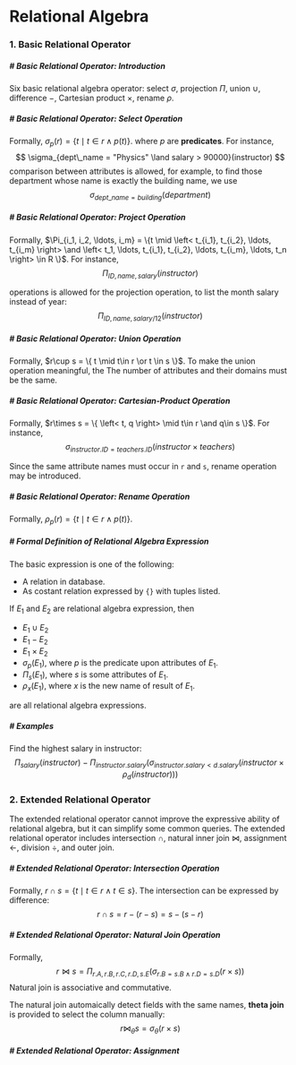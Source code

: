 # Relational Algebra

### 1. Basic Relational Operator

##### # Basic Relational Operator: Introduction

Six basic relational algebra operator: select $\sigma$, projection $\Pi$, union $\cup$, difference $-$, Cartesian product $\times$, rename $\rho$.



##### # Basic Relational Operator: Select Operation

Formally, $\sigma_p(r) = \{ t \mid t\in r \land p(t) \}$. where $p$ are **predicates**. For instance,
$$
\sigma_{dept\_name = "Physics" \land salary > 90000}(instructor)
$$
comparison between attributes is allowed, for example, to find those department whose name is exactly the building name, we use
$$
\sigma_{dept\_name = building}(department)
$$



##### # Basic Relational Operator: Project Operation

Formally, $\Pi_{i_1, i_2, \ldots, i_m} = \{t \mid \left< t_{i_1}, t_{i_2}, \ldots, t_{i_m} \right> \and \left< t_1, \ldots, t_{i_1}, t_{i_2}, \ldots, t_{i_m}, \ldots, t_n \right> \in R \}$. For instance,
$$
\Pi_{ID,name,salary}(instructor)
$$

operations is allowed for the projection operation, to list the month salary instead of year:
$$
\Pi_{ID, name, salary/12}(instructor)
$$



##### # Basic Relational Operator: Union Operation

Formally, $r\cup s = \{ t \mid t\in r \or t \in s \}$. To make the union operation meaningful, the The number of attributes and their domains must be the same.



##### # Basic Relational Operator: Cartesian-Product Operation

Formally, $r\times s = \{ \left< t, q \right> \mid t\in r \and q\in s \}$. For instance,
$$
\sigma_{instructor.ID = teachers.ID}(instructor \times teachers)
$$

Since the same attribute names must occur in `r` and `s`, rename operation may be introduced.



##### # Basic Relational Operator: Rename Operation

Formally, $\rho_p(r) = \{ t \mid t\in r \land p(t) \}$.



##### # Formal Definition of Relational Algebra Expression

The basic expression is one of the following:

- A relation in database.
- As costant relation expressed by `{}` with tuples listed.

If $E_1$ and $E_2$ are relational algebra expression, then

- $E_1 \cup E_2$
- $E_1 - E_2$
- $E_1\times E_2$
- $\sigma_p(E_1)$, where $p$ is the predicate upon attributes of $E_1$.
- $\Pi_s(E_1)$, where $s$ is some attributes of $E_1$.
- $\rho_x(E_1)$, where $x$ is the new name of result of $E_1$.

are all relational algebra expressions.



##### # Examples

Find the highest salary in instructor:
$$
\Pi_{salary}(instructor)- \Pi_{instructor.salary}(\sigma_{instructor.salary < d.salary}(instructor\times \rho_d(instructor)))
$$








### 2. Extended Relational Operator

The extended relational operator cannot improve the expressive ability of relational algebra, but it can simplify some common queries. The extended relational operator includes intersection $\cap$, natural inner join $\bowtie$, assignment $\leftarrow$, division $\div$, and outer join.



##### # Extended Relational Operator: Intersection Operation

Formally, $r\cap s = \{ t \mid t\in r \land t\in s \}$. The intersection can be expressed by difference:
$$
r \cap s = r - (r - s) = s - (s - r)
$$


##### # Extended Relational Operator: Natural Join Operation

Formally,
$$
r\bowtie s = \Pi_{r.A, r.B, r.C, r.D, s.E}(\sigma_{r.B=s.B \land r.D = s.D}(r\times s))
$$
Natural join is associative and commutative.

The natural join automaically detect fields with the same names, **theta join** is provided to select the column manually:
$$
r\bowtie_\theta s = \sigma_\theta(r\times s)
$$


##### # Extended Relational Operator: Assignment











